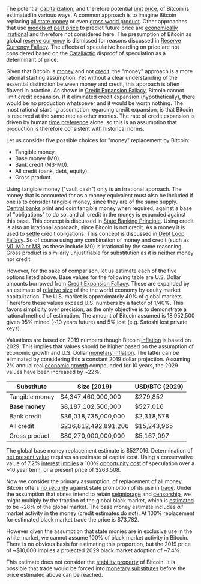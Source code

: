 The potential [capitalization](Glossary#capitalization), and therefore potential [unit](Glossary#unit) [price](Glossary#price), of Bitcoin is estimated in various ways. A common approach is to imagine Bitcoin replacing [all state money](https://www.fool.com/investing/2017/05/25/could-the-price-of-bitcoin-go-to-1-million.aspx) or even [gross world product](https://en.wikipedia.org/wiki/Gross_world_product). Other approaches that use [models of past price](https://medium.com/@100trillionUSD/modeling-bitcoins-value-with-scarcity-91fa0fc03e25) to predict future price are [economically irrational](Stock-to-Flow-Fallacy) and therefore not considered here. The presumption of Bitcoin as global [reserve currency](Reservation-Principle) is dismissed for reasons discussed in [Reserve Currency Fallacy](Reserve-Currency-Fallacy). The effects of speculative hoarding on price are not considered based on the [Catallactic](https://en.wikipedia.org/wiki/Catallactics) disproof of speculation as a determinant of price.

Given that Bitcoin is [money](Money-Taxonomy) and not [credit](Glossary#lend), the "money" approach is a more rational starting assumption. Yet without a clear understanding of the essential distinction between money and credit, this approach is often flawed in practice. As shown in [Credit Expansion Fallacy](Credit-Expansion-Fallacy), Bitcoin cannot limit credit expansion. If it eliminated credit expansion (hypothetically), there would be no production whatsoever and it would be worth nothing. The most rational starting assumption regarding credit expansion, is that Bitcoin is reserved at the same rate as other monies. The rate of credit expansion is driven by human [time preference](https://github.com/libbitcoin/libbitcoin-system/wiki/Time-Preference-Fallacy) alone, so this is an assumption that production is therefore consistent with historical norms.

Let us consider five possible choices for "money" replacement by Bitcoin:

* Tangible money.
* Base money (M0).
* Bank credit (M3-M0).
* All credit (bank, debt, equity).
* Gross product.

Using tangible money ("vault cash") only is an irrational approach. The money that is accounted for as a money equivalent must also be included if one is to consider tangible money, since they are of the same supply. [Central banks](https://en.wikipedia.org/wiki/Central_bank) print and coin tangible money when required, against a base of "obligations" to do so, and all credit in the money is expanded against this base. This concept is discussed in [State Banking Principle](State-Banking-Principle). Using credit is also an irrational approach, since Bitcoin is not credit. As a money it is used to [settle](https://en.wikipedia.org/wiki/Settlement_(finance)) credit obligations. This concept is discussed in [Debt Loop Fallacy](Debt-Loop-Fallacy). So of course using any combination of money and credit (such as [M1, M2 or M3](https://en.wikipedia.org/wiki/Money_supply#United_States), as these include M0) is irrational by the same reasoning. Gross product is similarly unjustifiable for substitution as it is neither money nor credit.

However, for the sake of comparison, let us estimate each of the five options listed above. Base values for the following table are U.S. Dollar amounts borrowed from [Credit Expansion Fallacy](Credit-Expansion-Fallacy). These are expanded by an estimate of [relative size](https://seekingalpha.com/article/4202768-u-s-percent-world-stock-market-cap-tops-40-percent) of the the world economy by equity market capitalization. The U.S. market is approximately 40% of global markets. Therefore these values exceed U.S. numbers by a factor of 1/40%. This favors simplicity over precision, as the only objective is to demonstrate a rational method of estimation. The amount of Bitcoin assumed is 18,952,500 given 95% mined (~10 years future) and 5% lost (e.g. Satoshi lost private keys).

Valuations are based on 2019 numbers though Bitcoin [inflation](Glossary#inflation) is based on 2029. This implies that values should be higher based on the assumption of economic growth and U.S. Dollar [monetary inflation](https://en.wikipedia.org/wiki/Monetary_inflation). The latter can be eliminated by considering this a constant 2019 dollar projection. Assuming 2% annual real [economic growth](https://en.wikipedia.org/wiki/Economic_growth) compounded for 10 years, the 2029 values have been increased by ~22%.

| Substitute       | Size  (2019)         | USD/BTC (2029) |
|------------------|----------------------|----------------|
| Tangible money   |   $4,347,460,000,000 |       $279,852 |
| **Base money**   |   $8,187,102,500,000 |       $527,016 |
| Bank credit      |  $36,018,735,000,000 |     $2,318,578 |
| All credit       | $236,812,492,891,206 |    $15,243,965 |
| Gross product    |  $80,270,000,000,000 |     $5,167,097 |

The global base money replacement estimate is $527,016. Determination of [net present value](https://en.m.wikipedia.org/wiki/Net_present_value) requires an estimate of capital cost. Using a conservative value of 7.2% [interest](Glossary#interest) [implies](https://en.m.wikipedia.org/wiki/Rule_of_72) a 100% [opportunity cost](https://en.m.wikipedia.org/wiki/Opportunity_cost) of speculation over a ~10 year term, or a present price of $263,508.

Now we consider the primary assumption, of replacement of all money. Bitcoin offers [no security](https://github.com/libbitcoin/libbitcoin-system/wiki/Permissionless-Principle) against state prohibition of its use in [trade](Glossary#trade). Under the assumption that states intend to retain [seigniorage](https://en.wikipedia.org/wiki/Seigniorage) and [censorship](Glossary#censorship), we might multiply by the fraction of the global black market, which is [estimated](https://voxeu.org/index.php?q=node/7964) to be ~28% of the global market. The base money estimate includes *all* market activity in the money (credit estimates do not). At 100% replacement for estimated black market trade the price is $73,782.

However given the assumption that state monies are in exclusive use in the white market, we cannot assume 100% of black market activity in Bitcoin. There is no obvious basis for estimating this proportion, but the 2019 price of ~$10,000 implies a projected 2029 black market adoption of ~7.4%.

This estimate does not consider the [stability property](Stability-Property) of Bitcoin. It is possible that trade would be forced into [monetary substitutes](https://github.com/libbitcoin/libbitcoin-system/wiki/Substitution-Principle) before the price estimated above can be reached.